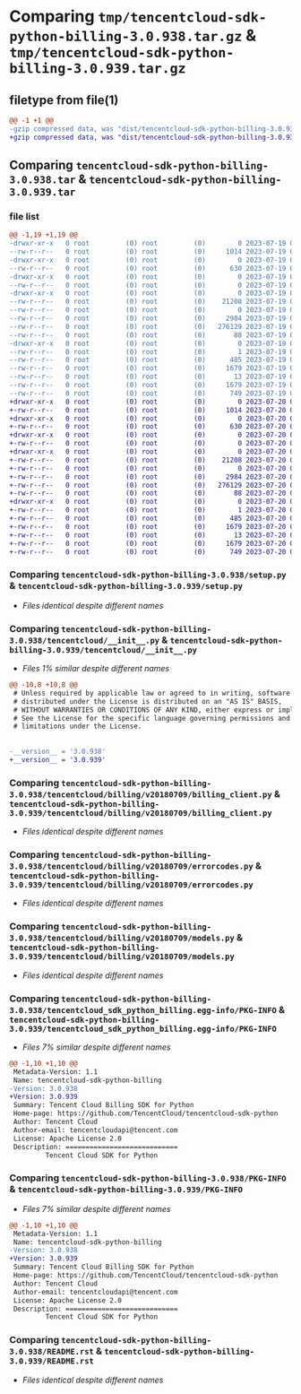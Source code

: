 # Comparing `tmp/tencentcloud-sdk-python-billing-3.0.938.tar.gz` & `tmp/tencentcloud-sdk-python-billing-3.0.939.tar.gz`

## filetype from file(1)

```diff
@@ -1 +1 @@
-gzip compressed data, was "dist/tencentcloud-sdk-python-billing-3.0.938.tar", last modified: Wed Jul 19 00:21:50 2023, max compression
+gzip compressed data, was "dist/tencentcloud-sdk-python-billing-3.0.939.tar", last modified: Thu Jul 20 00:18:07 2023, max compression
```

## Comparing `tencentcloud-sdk-python-billing-3.0.938.tar` & `tencentcloud-sdk-python-billing-3.0.939.tar`

### file list

```diff
@@ -1,19 +1,19 @@
-drwxr-xr-x   0 root         (0) root         (0)        0 2023-07-19 00:21:50.000000 tencentcloud-sdk-python-billing-3.0.938/
--rw-r--r--   0 root         (0) root         (0)     1014 2023-07-19 00:21:50.000000 tencentcloud-sdk-python-billing-3.0.938/setup.py
-drwxr-xr-x   0 root         (0) root         (0)        0 2023-07-19 00:21:50.000000 tencentcloud-sdk-python-billing-3.0.938/tencentcloud/
--rw-r--r--   0 root         (0) root         (0)      630 2023-07-19 00:21:50.000000 tencentcloud-sdk-python-billing-3.0.938/tencentcloud/__init__.py
-drwxr-xr-x   0 root         (0) root         (0)        0 2023-07-19 00:21:50.000000 tencentcloud-sdk-python-billing-3.0.938/tencentcloud/billing/
--rw-r--r--   0 root         (0) root         (0)        0 2023-07-19 00:21:50.000000 tencentcloud-sdk-python-billing-3.0.938/tencentcloud/billing/__init__.py
-drwxr-xr-x   0 root         (0) root         (0)        0 2023-07-19 00:21:50.000000 tencentcloud-sdk-python-billing-3.0.938/tencentcloud/billing/v20180709/
--rw-r--r--   0 root         (0) root         (0)    21208 2023-07-19 00:21:50.000000 tencentcloud-sdk-python-billing-3.0.938/tencentcloud/billing/v20180709/billing_client.py
--rw-r--r--   0 root         (0) root         (0)        0 2023-07-19 00:21:50.000000 tencentcloud-sdk-python-billing-3.0.938/tencentcloud/billing/v20180709/__init__.py
--rw-r--r--   0 root         (0) root         (0)     2984 2023-07-19 00:21:50.000000 tencentcloud-sdk-python-billing-3.0.938/tencentcloud/billing/v20180709/errorcodes.py
--rw-r--r--   0 root         (0) root         (0)   276129 2023-07-19 00:21:50.000000 tencentcloud-sdk-python-billing-3.0.938/tencentcloud/billing/v20180709/models.py
--rw-r--r--   0 root         (0) root         (0)       88 2023-07-19 00:21:50.000000 tencentcloud-sdk-python-billing-3.0.938/setup.cfg
-drwxr-xr-x   0 root         (0) root         (0)        0 2023-07-19 00:21:50.000000 tencentcloud-sdk-python-billing-3.0.938/tencentcloud_sdk_python_billing.egg-info/
--rw-r--r--   0 root         (0) root         (0)        1 2023-07-19 00:21:50.000000 tencentcloud-sdk-python-billing-3.0.938/tencentcloud_sdk_python_billing.egg-info/dependency_links.txt
--rw-r--r--   0 root         (0) root         (0)      485 2023-07-19 00:21:50.000000 tencentcloud-sdk-python-billing-3.0.938/tencentcloud_sdk_python_billing.egg-info/SOURCES.txt
--rw-r--r--   0 root         (0) root         (0)     1679 2023-07-19 00:21:50.000000 tencentcloud-sdk-python-billing-3.0.938/tencentcloud_sdk_python_billing.egg-info/PKG-INFO
--rw-r--r--   0 root         (0) root         (0)       13 2023-07-19 00:21:50.000000 tencentcloud-sdk-python-billing-3.0.938/tencentcloud_sdk_python_billing.egg-info/top_level.txt
--rw-r--r--   0 root         (0) root         (0)     1679 2023-07-19 00:21:50.000000 tencentcloud-sdk-python-billing-3.0.938/PKG-INFO
--rw-r--r--   0 root         (0) root         (0)      749 2023-07-19 00:21:50.000000 tencentcloud-sdk-python-billing-3.0.938/README.rst
+drwxr-xr-x   0 root         (0) root         (0)        0 2023-07-20 00:18:07.000000 tencentcloud-sdk-python-billing-3.0.939/
+-rw-r--r--   0 root         (0) root         (0)     1014 2023-07-20 00:18:07.000000 tencentcloud-sdk-python-billing-3.0.939/setup.py
+drwxr-xr-x   0 root         (0) root         (0)        0 2023-07-20 00:18:07.000000 tencentcloud-sdk-python-billing-3.0.939/tencentcloud/
+-rw-r--r--   0 root         (0) root         (0)      630 2023-07-20 00:18:07.000000 tencentcloud-sdk-python-billing-3.0.939/tencentcloud/__init__.py
+drwxr-xr-x   0 root         (0) root         (0)        0 2023-07-20 00:18:07.000000 tencentcloud-sdk-python-billing-3.0.939/tencentcloud/billing/
+-rw-r--r--   0 root         (0) root         (0)        0 2023-07-20 00:18:07.000000 tencentcloud-sdk-python-billing-3.0.939/tencentcloud/billing/__init__.py
+drwxr-xr-x   0 root         (0) root         (0)        0 2023-07-20 00:18:07.000000 tencentcloud-sdk-python-billing-3.0.939/tencentcloud/billing/v20180709/
+-rw-r--r--   0 root         (0) root         (0)    21208 2023-07-20 00:18:07.000000 tencentcloud-sdk-python-billing-3.0.939/tencentcloud/billing/v20180709/billing_client.py
+-rw-r--r--   0 root         (0) root         (0)        0 2023-07-20 00:18:07.000000 tencentcloud-sdk-python-billing-3.0.939/tencentcloud/billing/v20180709/__init__.py
+-rw-r--r--   0 root         (0) root         (0)     2984 2023-07-20 00:18:07.000000 tencentcloud-sdk-python-billing-3.0.939/tencentcloud/billing/v20180709/errorcodes.py
+-rw-r--r--   0 root         (0) root         (0)   276129 2023-07-20 00:18:07.000000 tencentcloud-sdk-python-billing-3.0.939/tencentcloud/billing/v20180709/models.py
+-rw-r--r--   0 root         (0) root         (0)       88 2023-07-20 00:18:07.000000 tencentcloud-sdk-python-billing-3.0.939/setup.cfg
+drwxr-xr-x   0 root         (0) root         (0)        0 2023-07-20 00:18:07.000000 tencentcloud-sdk-python-billing-3.0.939/tencentcloud_sdk_python_billing.egg-info/
+-rw-r--r--   0 root         (0) root         (0)        1 2023-07-20 00:18:07.000000 tencentcloud-sdk-python-billing-3.0.939/tencentcloud_sdk_python_billing.egg-info/dependency_links.txt
+-rw-r--r--   0 root         (0) root         (0)      485 2023-07-20 00:18:07.000000 tencentcloud-sdk-python-billing-3.0.939/tencentcloud_sdk_python_billing.egg-info/SOURCES.txt
+-rw-r--r--   0 root         (0) root         (0)     1679 2023-07-20 00:18:07.000000 tencentcloud-sdk-python-billing-3.0.939/tencentcloud_sdk_python_billing.egg-info/PKG-INFO
+-rw-r--r--   0 root         (0) root         (0)       13 2023-07-20 00:18:07.000000 tencentcloud-sdk-python-billing-3.0.939/tencentcloud_sdk_python_billing.egg-info/top_level.txt
+-rw-r--r--   0 root         (0) root         (0)     1679 2023-07-20 00:18:07.000000 tencentcloud-sdk-python-billing-3.0.939/PKG-INFO
+-rw-r--r--   0 root         (0) root         (0)      749 2023-07-20 00:18:07.000000 tencentcloud-sdk-python-billing-3.0.939/README.rst
```

### Comparing `tencentcloud-sdk-python-billing-3.0.938/setup.py` & `tencentcloud-sdk-python-billing-3.0.939/setup.py`

 * *Files identical despite different names*

### Comparing `tencentcloud-sdk-python-billing-3.0.938/tencentcloud/__init__.py` & `tencentcloud-sdk-python-billing-3.0.939/tencentcloud/__init__.py`

 * *Files 1% similar despite different names*

```diff
@@ -10,8 +10,8 @@
 # Unless required by applicable law or agreed to in writing, software
 # distributed under the License is distributed on an "AS IS" BASIS,
 # WITHOUT WARRANTIES OR CONDITIONS OF ANY KIND, either express or implied.
 # See the License for the specific language governing permissions and
 # limitations under the License.
 
 
-__version__ = '3.0.938'
+__version__ = '3.0.939'
```

### Comparing `tencentcloud-sdk-python-billing-3.0.938/tencentcloud/billing/v20180709/billing_client.py` & `tencentcloud-sdk-python-billing-3.0.939/tencentcloud/billing/v20180709/billing_client.py`

 * *Files identical despite different names*

### Comparing `tencentcloud-sdk-python-billing-3.0.938/tencentcloud/billing/v20180709/errorcodes.py` & `tencentcloud-sdk-python-billing-3.0.939/tencentcloud/billing/v20180709/errorcodes.py`

 * *Files identical despite different names*

### Comparing `tencentcloud-sdk-python-billing-3.0.938/tencentcloud/billing/v20180709/models.py` & `tencentcloud-sdk-python-billing-3.0.939/tencentcloud/billing/v20180709/models.py`

 * *Files identical despite different names*

### Comparing `tencentcloud-sdk-python-billing-3.0.938/tencentcloud_sdk_python_billing.egg-info/PKG-INFO` & `tencentcloud-sdk-python-billing-3.0.939/tencentcloud_sdk_python_billing.egg-info/PKG-INFO`

 * *Files 7% similar despite different names*

```diff
@@ -1,10 +1,10 @@
 Metadata-Version: 1.1
 Name: tencentcloud-sdk-python-billing
-Version: 3.0.938
+Version: 3.0.939
 Summary: Tencent Cloud Billing SDK for Python
 Home-page: https://github.com/TencentCloud/tencentcloud-sdk-python
 Author: Tencent Cloud
 Author-email: tencentcloudapi@tencent.com
 License: Apache License 2.0
 Description: ============================
         Tencent Cloud SDK for Python
```

### Comparing `tencentcloud-sdk-python-billing-3.0.938/PKG-INFO` & `tencentcloud-sdk-python-billing-3.0.939/PKG-INFO`

 * *Files 7% similar despite different names*

```diff
@@ -1,10 +1,10 @@
 Metadata-Version: 1.1
 Name: tencentcloud-sdk-python-billing
-Version: 3.0.938
+Version: 3.0.939
 Summary: Tencent Cloud Billing SDK for Python
 Home-page: https://github.com/TencentCloud/tencentcloud-sdk-python
 Author: Tencent Cloud
 Author-email: tencentcloudapi@tencent.com
 License: Apache License 2.0
 Description: ============================
         Tencent Cloud SDK for Python
```

### Comparing `tencentcloud-sdk-python-billing-3.0.938/README.rst` & `tencentcloud-sdk-python-billing-3.0.939/README.rst`

 * *Files identical despite different names*

